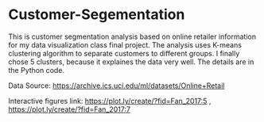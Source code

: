 # Customer-Segementation
This is customer segmentation analysis based on online retailer information for my data visualization class final project. The analysis uses K-means clustering algorithm to separate customers to different groups. I finally chose 5 clusters, because it explaines the data very well. The details are in the Python code. 

Data Source: 
https://archive.ics.uci.edu/ml/datasets/Online+Retail

Interactive figures link: 
https://plot.ly/create/?fid=Fan_2017:5 , 
https://plot.ly/create/?fid=Fan_2017:7
